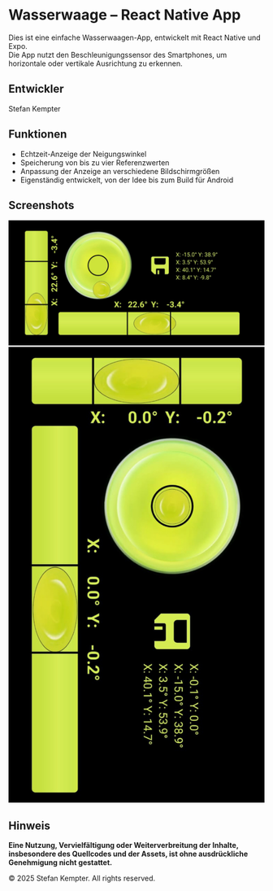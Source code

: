 # Wasserwaage – React Native App

Dies ist eine einfache Wasserwaagen-App, entwickelt mit React Native und Expo.  
Die App nutzt den Beschleunigungssensor des Smartphones, um horizontale oder vertikale Ausrichtung zu erkennen.

## Entwickler
Stefan Kempter

## Funktionen

- Echtzeit-Anzeige der Neigungswinkel
- Speicherung von bis zu vier Referenzwerten
- Anpassung der Anzeige an verschiedene Bildschirmgrößen
- Eigenständig entwickelt, von der Idee bis zum Build für Android

## Screenshots
![Screenshot 1](assets/Vorstellungsgrafik.jpg)
![Screenshot 2](assets/Vorschaubild-Handy3.jpg)

## Hinweis

**Eine Nutzung, Vervielfältigung oder Weiterverbreitung der Inhalte, insbesondere des Quellcodes und der Assets, ist ohne ausdrückliche Genehmigung nicht gestattet.**

© 2025 Stefan Kempter. All rights reserved.



